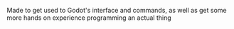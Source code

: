 Made to get used to Godot's interface and commands, as well as get some more hands on experience programming an actual thing
